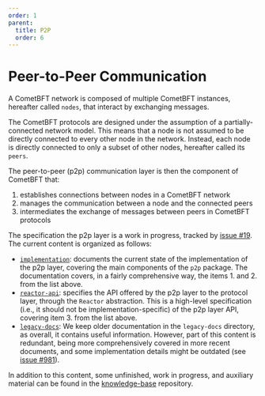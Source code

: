 ```yaml
---
order: 1
parent:
  title: P2P
  order: 6
---
```


# Peer-to-Peer Communication

A CometBFT network is composed of multiple CometBFT instances, hereafter called
`nodes`, that interact by exchanging messages.

The CometBFT protocols are designed under the assumption of a partially-connected network model.
This means that a node is not assumed to be directly connected to every other
node in the network.
Instead, each node is directly connected to only a subset of other nodes,
hereafter called its `peers`.

The peer-to-peer (p2p) communication layer is then the component of CometBFT that:

1. establishes connections between nodes in a CometBFT network
2. manages the communication between a node and the connected peers
3. intermediates the exchange of messages between peers in CometBFT protocols

The specification the p2p layer is a work in progress,
tracked by [issue #19](https://github.com/cometbft/cometbft/issues/19).
The current content is organized as follows:

- [`implementation`](implementation/README.md): documents the current state
  of the implementation of the p2p layer, covering the main components of the
  `p2p` package. The documentation covers, in a fairly comprehensive way,
   the items 1. and 2. from the list above.
- [`reactor-api`](reactor-api/README.md): specifies the API offered by the
  p2p layer to the protocol layer, through the `Reactor` abstraction.
  This is a high-level specification (i.e., it should not be implementation-specific)
  of the p2p layer API, covering item 3. from the list above.
- [`legacy-docs`](./legacy-docs/): We keep older documentation in
  the `legacy-docs` directory, as overall, it contains useful information.
  However, part of this content is redundant,
  being more comprehensively covered in more recent documents,
  and some implementation details might be outdated
  (see [issue #981](https://github.com/cometbft/cometbft/issues/981)).

In addition to this content, some unfinished, work in progress, and auxiliary
material can be found in the
[knowledge-base](https://github.com/cometbft/knowledge-base/tree/main/p2p) repository.
